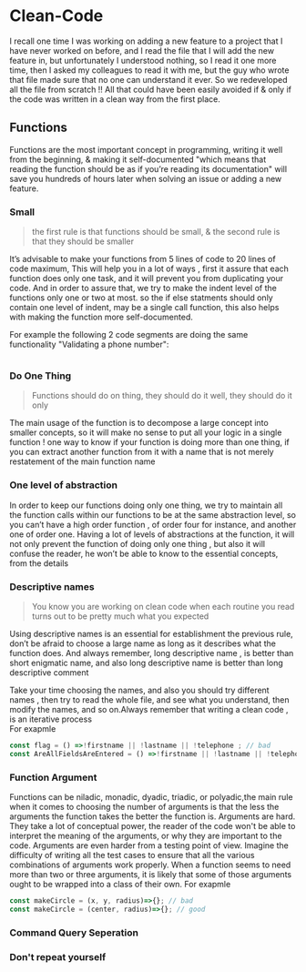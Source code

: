 # Clean-Code

I recall one time I was working on adding a new feature to a project that I have never worked on before, and I read the file that I will add the new feature in, but unfortunately I understood nothing, so I read it one more time, then I asked my colleagues to read it with me, but the guy who wrote that file made sure that no one can understand it ever. So we redeveloped all the file from scratch !!
All that could have been easily avoided if & only if the code was written in a clean way from the first place.


## Functions

Functions are the most important concept in programming, writing it well from the beginning, & making it self-documented "which means that reading the function should be as if you’re reading its documentation" will save you hundreds of hours later when solving an issue or adding a new feature. 

### Small
> the first rule is that functions should be small, & the second rule is that they should be smaller 

It’s advisable to make your functions from 5 lines of code to 20 lines of code maximum,
This will help you in a lot of ways , first it assure that each function does only one task, and it will prevent you from duplicating your code.
And in order to assure that, we try to make the indent level of the functions only one or two at most. so the if else statments should only contain one level of indent, may be a single call function, this also helps with making the function more self-documented.

For example the following 2 code segments are doing the same functionality "Validating a phone number":

``` javascript

```
### Do One Thing

> Functions should do on thing, they should do it well, they should do it only

The main usage of the function is to decompose a large concept into smaller concepts, so it will make no sense to put all your logic in a single function !
one way to know  if your function is doing more than one thing, if you can extract another function from it with a name that is not merely restatement of the main function name  

### One level of abstraction 

In order to keep our functions doing only one thing, we try to maintain all the function calls within our functions to be at the same abstraction level, so you can’t have a high order function , of order four for instance, and another one of order one.
Having a lot of levels of abstractions at the function, it will not only prevent the function of doing only one thing , but also it will confuse the reader, he won’t be able to know to the essential concepts, from the details   

### Descriptive names

> You know you are working on clean code when each routine you read turns out to be pretty much what you expected

Using descriptive names is an essential for establishment the previous rule, don’t be afraid to choose a large name as long as it describes what the function does. 
And  always remember, long descriptive name , is better than short enigmatic name, and also  long descriptive name is better than long descriptive comment   

Take your time choosing the names, and also you should try different names , then try to read the whole file, and see what you understand, then modify the names, and so on.Always remember that writing a clean code , is an iterative process    
For exapmle 

``` javascript
const flag = () =>!firstname || !lastname || !telephone ; // bad
const AreAllFieldsAreEntered = () =>!firstname || !lastname || !telephone ; // good
```
  
### Function Argument

Functions can be niladic, monadic, dyadic, triadic, or polyadic,the main rule when it comes to choosing the number of arguments is that  the less the arguments the function takes the better the function is.
Arguments are hard. They take a lot of conceptual power, the reader of the code won't be able to interpret the meaning of the arguments, or why they are important to the code.
Arguments are even harder from a testing point of view. Imagine the difficulty of writing all the test cases to ensure that all the various combinations of arguments work properly.
When a function seems to need more than two or three arguments, it is likely that some of those arguments ought to be wrapped into a class of their own.
For exapmle 
``` javascript
const makeCircle = (x, y, radius)=>{}; // bad 
const makeCircle = (center, radius)=>{}; // good
```

### Command Query Seperation

### Don't repeat yourself

